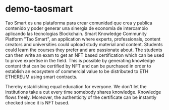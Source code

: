 # demo-taosmart
Tao Smart es una plataforma para crear comunidad que crea y publica contenido y poder generar una sinergia de economía de intercambio aplicando las tecnologías Blockchain.
Smart Knowledge Community Platform
"Tao Smart", an application where experts, professionals, content creators and universities could upload study material and content. Students could learn the courses they prefer and are passionate about. The students can then write an exam to get an NFT based certification which can be used to prove expertise in the field. This is possible by generating knowledge content that can be certified by NFT and can be purchased in order to establish an ecosystem of commercial value to be distributed to ETH ETHEREUM using smart contracts.

Thereby establishing equal education for everyone. We don't let the institutions take a cut every time somebody shares knowledge. Knowledge flows freely. Moreover, the authenticity of the certificate can be instantly checked since it is NFT based.
